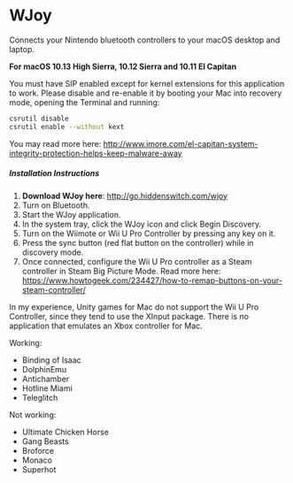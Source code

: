 # WJoy

Connects your Nintendo bluetooth controllers to your macOS desktop and laptop.

**For macOS 10.13 High Sierra, 10.12 Sierra and 10.11 El Capitan**

You must have SIP enabled except for kernel extensions for this application to work. Please disable and re-enable it by booting your Mac into recovery mode, opening the Terminal and running:

```sh
csrutil disable
csrutil enable --without kext
```

You may read more here: http://www.imore.com/el-capitan-system-integrity-protection-helps-keep-malware-away

##### Installation Instructions

 1. **Download WJoy here**: http://go.hiddenswitch.com/wjoy
 2. Turn on Bluetooth.
 3. Start the WJoy application.
 4. In the system tray, click the WJoy icon and click Begin Discovery.
 5. Turn on the Wiimote or Wii U Pro Controller by pressing any key on it.
 6. Press the sync button (red flat button on the controller) while in discovery mode.
 7. Once connected, configure the Wii U Pro controller as a Steam controller in Steam Big Picture Mode. Read more here: https://www.howtogeek.com/234427/how-to-remap-buttons-on-your-steam-controller/
 
In my experience, Unity games for Mac do not support the Wii U Pro Controller, since they tend to use the XInput package. There is no application that emulates an Xbox controller for Mac.

Working:

 - Binding of Isaac
 - DolphinEmu
 - Antichamber
 - Hotline Miami
 - Teleglitch

Not working:

 - Ultimate Chicken Horse
 - Gang Beasts
 - Broforce
 - Monaco
 - Superhot
